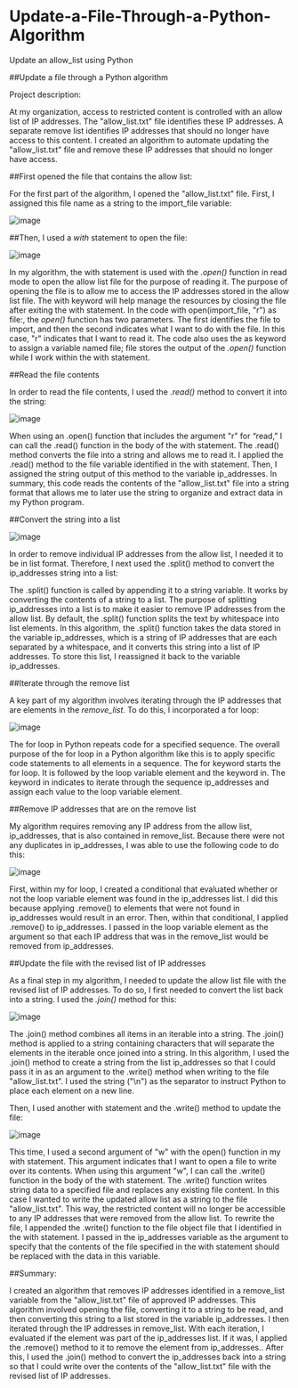 # Update-a-File-Through-a-Python-Algorithm

Update an allow_list using Python 

##Update a file through a Python algorithm

Project description:

At my organization, access to restricted content is controlled with an allow list of IP addresses.
The "allow_list.txt" file identifies these IP addresses. A separate remove list identifies IP
addresses that should no longer have access to this content. I created an algorithm to
automate updating the "allow_list.txt" file and remove these IP addresses that should
no longer have access. 

##First opened the file that contains the allow list:

For the first part of the algorithm, I opened the "allow_list.txt" file. First, I assigned this
file name as a string to the import_file variable:

![image](https://github.com/MarcoSantibanez/Update-a-File-Through-a-Python-Algorithm/assets/138132151/675ddbb8-f698-4f68-9f21-39e7793e96c3)


##Then, I used a *with* statement to open the file:

![image](https://github.com/MarcoSantibanez/Update-a-File-Through-a-Python-Algorithm/assets/138132151/d4f86af2-c576-439e-9502-4a4801a5a785)


In my algorithm, the with statement is used with the *.open()* function in read mode to open
the allow list file for the purpose of reading it. The purpose of opening the file is to allow me to
access the IP addresses stored in the allow list file. The with keyword will help manage the
resources by closing the file after exiting the with statement. In the code with
open(import_file, "r") as file:, the *open()* function has two parameters. The first
identifies the file to import, and then the second indicates what I want to do with the file. In this
case, "r" indicates that I want to read it. The code also uses the as keyword to assign a
variable named file; file stores the output of the *.open()* function while I work within the
with statement.

##Read the file contents

In order to read the file contents, I used the *.read()* method to convert it into the string:

![image](https://github.com/MarcoSantibanez/Update-a-File-Through-a-Python-Algorithm/assets/138132151/8b4fea23-407c-42ab-b24d-ff27a5cc3c10)

When using an .open() function that includes the argument "r" for “read,” I can call the
.read() function in the body of the with statement. The .read() method converts the file
into a string and allows me to read it. I applied the .read() method to the file variable
identified in the with statement. Then, I assigned the string output of this method to the
variable ip_addresses.
In summary, this code reads the contents of the "allow_list.txt" file into a string format
that allows me to later use the string to organize and extract data in my Python program.


##Convert the string into a list

![image](https://github.com/MarcoSantibanez/Update-a-File-Through-a-Python-Algorithm/assets/138132151/5c14d88e-d5f5-4a14-814a-4919ebe57355)


In order to remove individual IP addresses from the allow list, I needed it to be in list format.
Therefore, I next used the .split() method to convert the ip_addresses string into a list:

The .split() function is called by appending it to a string variable. It works by converting the
contents of a string to a list. The purpose of splitting ip_addresses into a list is to make it
easier to remove IP addresses from the allow list. By default, the .split() function splits the
text by whitespace into list elements. In this algorithm, the .split() function takes the data
stored in the variable ip_addresses, which is a string of IP addresses that are each
separated by a whitespace, and it converts this string into a list of IP addresses. To store this
list, I reassigned it back to the variable ip_addresses.

##Iterate through the remove list

A key part of my algorithm involves iterating through the IP addresses that are elements in the
*remove_list*. To do this, I incorporated a for loop:

![image](https://github.com/MarcoSantibanez/Update-a-File-Through-a-Python-Algorithm/assets/138132151/58907ad2-8046-446a-9a12-22c929bd5fb9)


The for loop in Python repeats code for a specified sequence. The overall purpose of the for
loop in a Python algorithm like this is to apply specific code statements to all elements in a
sequence. The for keyword starts the for loop. It is followed by the loop variable element
and the keyword in. The keyword in indicates to iterate through the sequence
ip_addresses and assign each value to the loop variable element.

##Remove IP addresses that are on the remove list

My algorithm requires removing any IP address from the allow list, ip_addresses, that is also
contained in remove_list. Because there were not any duplicates in ip_addresses, I was
able to use the following code to do this:

![image](https://github.com/MarcoSantibanez/Update-a-File-Through-a-Python-Algorithm/assets/138132151/be96c121-51fd-443c-861b-cbd8977913e0)


First, within my for loop, I created a conditional that evaluated whether or not the loop
variable element was found in the ip_addresses list. I did this because applying
.remove() to elements that were not found in ip_addresses would result in an error.
Then, within that conditional, I applied .remove() to ip_addresses. I passed in the loop
variable element as the argument so that each IP address that was in the remove_list
would be removed from ip_addresses.

##Update the file with the revised list of IP addresses

As a final step in my algorithm, I needed to update the allow list file with the revised list of IP
addresses. To do so, I first needed to convert the list back into a string. I used the *.join()*
method for this:

![image](https://github.com/MarcoSantibanez/Update-a-File-Through-a-Python-Algorithm/assets/138132151/4bad573d-1f91-4953-8716-1b95d0412ad5)


The .join() method combines all items in an iterable into a string. The .join() method is
applied to a string containing characters that will separate the elements in the iterable once
joined into a string. In this algorithm, I used the .join() method to create a string from the
list ip_addresses so that I could pass it in as an argument to the .write() method when
writing to the file "allow_list.txt". I used the string ("\n") as the separator to instruct
Python to place each element on a new line.

Then, I used another with statement and the .write() method to update the file:

![image](https://github.com/MarcoSantibanez/Update-a-File-Through-a-Python-Algorithm/assets/138132151/3b9d1252-8412-445b-98f3-854774340e27)


This time, I used a second argument of "w" with the open() function in my with statement.
This argument indicates that I want to open a file to write over its contents. When using this
argument "w", I can call the .write() function in the body of the with statement. The
.write() function writes string data to a specified file and replaces any existing file content.
In this case I wanted to write the updated allow list as a string to the file "allow_list.txt".
This way, the restricted content will no longer be accessible to any IP addresses that were
removed from the allow list. To rewrite the file, I appended the .write() function to the file
object file that I identified in the with statement. I passed in the ip_addresses variable as
the argument to specify that the contents of the file specified in the with statement should
be replaced with the data in this variable.

##Summary:

I created an algorithm that removes IP addresses identified in a remove_list variable from
the "allow_list.txt" file of approved IP addresses. This algorithm involved opening the
file, converting it to a string to be read, and then converting this string to a list stored in the
variable ip_addresses. I then iterated through the IP addresses in remove_list. With each
iteration, I evaluated if the element was part of the ip_addresses list. If it was, I applied the
.remove() method to it to remove the element from ip_addresses.. After this, I used the
.join() method to convert the ip_addresses back into a string so that I could write over
the contents of the "allow_list.txt" file with the revised list of IP addresses.
